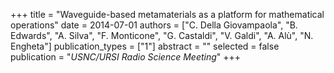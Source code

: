 +++
title = "Waveguide-based metamaterials as a platform for mathematical operations"
date = 2014-07-01
authors = ["C. Della Giovampaola", "B. Edwards", "A. Silva", "F. Monticone", "G. Castaldi", "V. Galdi", "A. Alù", "N. Engheta"]
publication_types = ["1"]
abstract = ""
selected = false
publication = "*USNC/URSI Radio Science Meeting*"
+++

